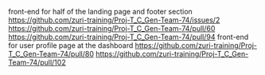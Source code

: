 front-end for half of the landing page and footer section	https://github.com/zuri-training/Proj-T_C_Gen-Team-74/issues/2 https://github.com/zuri-training/Proj-T_C_Gen-Team-74/pull/60 https://github.com/zuri-training/Proj-T_C_Gen-Team-74/pull/94
front-end for user profile page at the dashboard	https://github.com/zuri-training/Proj-T_C_Gen-Team-74/pull/80 https://github.com/zuri-training/Proj-T_C_Gen-Team-74/pull/102
